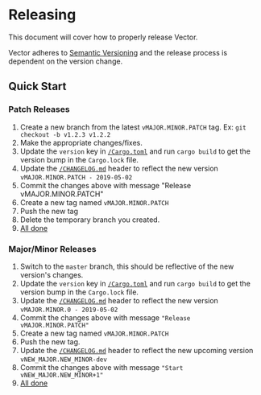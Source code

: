 # Releasing

This document will cover how to properly release Vector.

Vector adheres to [Semantic Versioning](http://semver.org/spec/v2.0.0.html) and the release
process is dependent on the version change.

## Quick Start

### Patch Releases

1. Create a new branch from the latest `vMAJOR.MINOR.PATCH` tag. Ex: `git checkout -b v1.2.3 v1.2.2`
2. Make the appropriate changes/fixes.
3. Update the `version` key in [`/Cargo.toml`] and run `cargo build` to get the version bump in the `Cargo.lock` file.
4. Update the [`/CHANGELOG.md`] header to reflect the new version `vMAJOR.MINOR.PATCH - 2019-05-02`
5. Commit the changes above with message "Release vMAJOR.MINOR.PATCH"
6. Create a new tag named `vMAJOR.MINOR.PATCH`
7. Push the new tag
8. Delete the temporary branch you created.
9. [All done](https://i.giphy.com/media/3ohzdIvnUKKjiAZTSU/giphy.webp)

### Major/Minor Releases

1. Switch to the `master` branch, this should be reflective of the new version's changes.
2. Update the `version` key in [`/Cargo.toml`] and run `cargo build` to get the version bump in the `Cargo.lock` file.
3. Update the [`/CHANGELOG.md`] header to reflect the new version `vMAJOR.MINOR.0 - 2019-05-02`
4. Commit the changes above with message `"Release vMAJOR.MINOR.PATCH"`
5. Create a new tag named `vMAJOR.MINOR.PATCH`
6. Push the new tag.
7. Update the [`/CHANGELOG.md`] header to reflect the new upcoming version `vNEW_MAJOR.NEW_MINOR-dev`
8. Commit the changes above with message `"Start vNEW_MAJOR.NEW_MINOR+1"`
9. [All done](https://i.giphy.com/media/3ohzdIvnUKKjiAZTSU/giphy.webp)


[All done]: https://i.giphy.com/media/3ohzdIvnUKKjiAZTSU/giphy.webp
[`/Cargo.toml`]: /Cargo.toml
[`/CHANGELOG.md`]: /CHANGELOG.md
